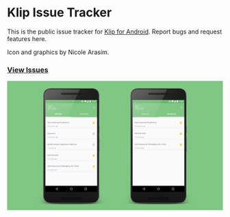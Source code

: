 # Klip Issue Tracker ![<img src="http://developer.android.com/images/brand/en_app_rgb_wo_60.png">](https://play.google.com/store/apps/details?id=io.github.rpetersen.klip)

This is the public issue tracker for [Klip for Android](https://play.google.com/store/apps/details?id=io.github.rpetersen.klip). Report bugs and request features here.

Icon and graphics by Nicole Arasim.

### [View Issues](https://github.com/rpetersen29/klip-issue-tracker/issues)

![Screenshots](https://raw.githubusercontent.com/rpetersen29/klip-issue-tracker/master/assets/klip_github_graphic.png)